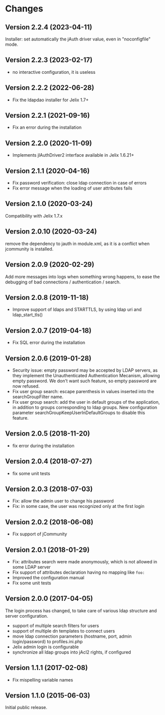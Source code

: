 Changes
=======

Version 2.2.4 (2023-04-11)
--------------------------

Installer: set automatically the jAuth driver value, even in "noconfigfile" mode.

Version 2.2.3 (2023-02-17)
--------------------------

- no interactive configuration, it is useless

Version 2.2.2 (2022-06-28)
--------------------------

- Fix the ldapdao installer for Jelix 1.7+

Version 2.2.1 (2021-09-16)
--------------------------

- Fix an error during the installation


Version 2.2.0 (2020-11-09)
--------------------------

- Implements jIAuthDriver2 interface available in Jelix 1.6.21+


Version 2.1.1 (2020-04-16)
---------------------------

- Fix password verification: close ldap connection in case of errors
- Fix error message when the loading of user attributes fails

Version 2.1.0 (2020-03-24)
---------------------------

Compatibility with Jelix 1.7.x


Version 2.0.10 (2020-03-24)
----------------------------

remove the dependency to jauth in module.xml, as it is a conflict when
jcommunity is installed.


Version 2.0.9 (2020-02-29)
--------------------------

Add more messages into logs when something wrong happens, to ease the debugging 
of bad connections / authentication / search.

Version 2.0.8 (2019-11-18)
--------------------------

- Improve support of ldaps and STARTTLS, by using ldap uri and ldap_start_tls()


Version 2.0.7 (2019-04-18)
--------------------------

- Fix SQL error during the installation


Version 2.0.6 (2019-01-28)
--------------------------

- Security issue: empty password may be accepted by LDAP servers, as they 
  implement the Unauthenticated Authentication Mecanism, allowing empty password.
  We don't want such feature, so empty password are now refused. 
- Fix user group search: escape parenthesis in values inserted into the 
  searchGroupFilter name.
- Fix user group search: add the user in default groups of the application,
  in addition to groups corresponding to ldap groups. New configuration 
  parameter searchGroupKeepUserInDefaultGroups to disable this feature.

Version 2.0.5 (2018-11-20)
--------------------------

- fix error during the installation

Version 2.0.4 (2018-07-27)
--------------------------

- fix some unit tests

Version 2.0.3 (2018-07-03)
--------------------------

- Fix: allow the admin user to change his password
- Fix: in some case, the user was recognized only at the first login

Version 2.0.2 (2018-06-08)
--------------------------

- Fix support of jCommunity

Version 2.0.1 (2018-01-29)
--------------------------

- Fix: attributes search were made anonymously, which is not allowed in some 
  LDAP server
- Fix support of attributes declaration having no mapping like `foo:`
- Improved the configuration manual
- Fix some unit tests


Version 2.0.0 (2017-04-05)
--------------------------

The login process has changed, to take care of various ldap structure and 
server configuration.

- support of multiple search filters for users
- support of multiple dn templates to connect users
- move ldap connection parameters (hostname, port, admin login/password)
  to profiles.ini.php
- Jelix admin login is configurable
- synchronize all ldap groups into jAcl2 rights, if configured

Version 1.1.1 (2017-02-08)
--------------------------

- Fix mispelling variable names


Version 1.1.0 (2015-06-03)
--------------------------

Initial public release.
